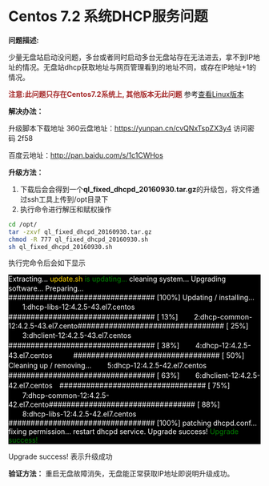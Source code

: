 # Centos 7.2 系统DHCP服务问题

**问题描述:**

少量无盘站启动没问题，多台或者同时启动多台无盘站存在无法进去，拿不到IP地址的情况。无盘站dhcp获取地址与网页管理看到的地址不同，或存在IP地址+1的情况。

**<font color=#A52A2A>注意:此问题只存在Centos7.2系统上, 其他版本无此问题</font>**
参考[查看Linux版本](#!linuxfaq.md#如何查看我的Linux版本)

**解决办法：**

升级脚本下载地址
360云盘地址：https://yunpan.cn/cvQNxTspZX3y4  访问密码 2f58

百度云地址：http://pan.baidu.com/s/1c1CWHos

**升级方法：**

1. 下载后会会得到一个**ql_fixed_dhcpd_20160930.tar.gz**的升级包，将文件通过ssh工具上传到/opt目录下
2. 执行命令进行解压和赋权操作

```Bash
cd /opt/
tar -zxvf ql_fixed_dhcpd_20160930.tar.gz
chmod -R 777 ql_fixed_dhcpd_20160930.sh
sh ql_fixed_dhcpd_20160930.sh
```
执行完命令后会如下显示  
<div class="daima" style="background-color:#000000 ">
<font color=#FFFFFF>
Extracting...
<font color=#FFD700>update.sh</font> <font color=#008000>is updating...</font>
cleaning system...
Upgrading software...
Preparing...　　　　　　　　　　　　　　################################# [100%]
Updating / installing...
　　1:dhcp-libs-12:4.2.5-43.el7.centos　################################# [ 13%]
　　2:dhcp-common-12:4.2.5-43.el7.cento################################# [ 25%]
　　3:dhclient-12:4.2.5-43.el7.centos　################################# [ 38%]
　　4:dhcp-12:4.2.5-43.el7.centos　　　################################# [ 50%]
Cleaning up / removing...
　　5:dhcp-12:4.2.5-42.el7.centos　　　################################# [ 63%]
　　6:dhclient-12:4.2.5-42.el7.centos　################################# [ 75%]
　　7:dhcp-common-12:4.2.5-42.el7.cento################################# [ 88%]
　　8:dhcp-libs-12:4.2.5-42.el7.centos　################################# [100%]
patching dhcpd.conf...
fixing permission...
restart dhcpd service.
Upgrade success!
<font color=#008000> Upgrade success!</font>
</font>
</div>

Upgrade success! 表示升级成功

**验证方法：**
重启无盘故障消失，无盘能正常获取IP地址即说明升级成功。
